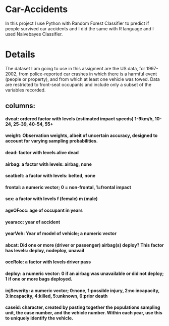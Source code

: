 # Car-Accidents
In this project I use Python with Random Forest Classifier to predict if people survived car accidents and I did the same with R language and I used Naivebayes Classifier.

# Details
The dataset I am going to use in this assigment are the US data, for 1997-2002, from police-reported car crashes in which there is a harmful event (people or property), and from which at least one vehicle was towed. Data are restricted to front-seat occupants and include only a subset of the variables recorded.

## columns:
#### dvcat: ordered factor with levels (estimated impact speeds) 1-9km/h, 10-24, 25-39, 40-54, 55+
#### weight: Observation weights, albeit of uncertain accuracy, designed to account for varying sampling probabilities.
#### dead: factor with levels alive dead
#### airbag: a factor with levels: airbag, none
#### seatbelt: a factor with levels: belted, none
#### frontal: a numeric vector; 0 = non-frontal, 1=frontal impact
#### sex: a factor with levels f (female) m (male)
#### ageOFocc: age of occupant in years
#### yearacc: year of accident
#### yearVeh: Year of model of vehicle; a numeric vector
#### abcat: Did one or more (driver or passenger) airbag(s) deploy? This factor has levels: deploy, nodeploy, unavail
#### occRole: a factor with levels driver pass
#### deploy: a numeric vector: 0 if an airbag was unavailable or did not deploy; 1 if one or more bags deployed.
#### injSeverity: a numeric vector; 0:none, 1:possible injury, 2:no incapacity, 3:incapacity, 4:killed, 5:unknown, 6:prior death
#### caseid: character, created by pasting together the populations sampling unit, the case number, and the vehicle number. Within each year, use this to uniquely identify the vehicle.
